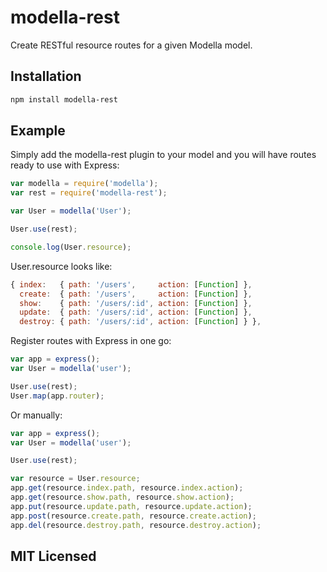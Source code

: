 # modella-rest

Create RESTful resource routes for a given Modella model.

## Installation

```sh
npm install modella-rest
```

## Example

Simply add the modella-rest plugin to your model and you will have routes ready
to use with Express:

```javascript
var modella = require('modella');
var rest = require('modella-rest');

var User = modella('User');

User.use(rest);

console.log(User.resource);
```

User.resource looks like:

```javascript
{ index:   { path: '/users',     action: [Function] },
  create:  { path: '/users',     action: [Function] },
  show:    { path: '/users/:id', action: [Function] },
  update:  { path: '/users/:id', action: [Function] },
  destroy: { path: '/users/:id', action: [Function] } },
```

Register routes with Express in one go:

```javascript
var app = express();
var User = modella('user');

User.use(rest);
User.map(app.router);
```

Or manually:

```javascript
var app = express();
var User = modella('user');

User.use(rest);

var resource = User.resource;
app.get(resource.index.path, resource.index.action);
app.get(resource.show.path, resource.show.action);
app.put(resource.update.path, resource.update.action);
app.post(resource.create.path, resource.create.action);
app.del(resource.destroy.path, resource.destroy.action);
```

## MIT Licensed
